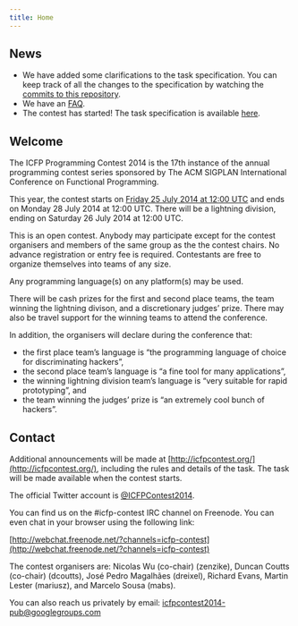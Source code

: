 ```yaml
---
title: Home
---
```


News
----

* We have added some clarifications to the task specification. You can keep
track of all the changes to the specification by watching the
[commits to this repository](https://github.com/icfpcontest2014/icfpcontest2014.github.io/commits/master).
* We have an [FAQ](faq.html).
* The contest has started! The task specification is available [here](specification.html).


Welcome
-------

The ICFP Programming Contest 2014 is the 17th instance of the annual
programming contest series sponsored by The ACM SIGPLAN International
Conference on Functional Programming.

This year, the contest starts on [Friday 25 July 2014 at 12:00 UTC](http://www.timeanddate.com/countdown/generic?p0=1440&iso=20140725T12&msg=ICFP%20Programming%20Contest%202014) and
ends on Monday 28 July 2014 at 12:00 UTC. There will be a lightning
division, ending on Saturday 26 July 2014 at 12:00 UTC.

This is an open contest. Anybody may participate except for the contest
organisers and members of the same group as the the contest chairs. No advance
registration or entry fee is required. Contestants are free to organize
themselves into teams of any size.

Any programming language(s) on any platform(s) may be used.

There will be cash prizes for the first and second place teams, the team
winning the lightning divison, and a discretionary judges’ prize. There may
also be travel support for the winning teams to attend the conference.

In addition, the organisers will declare during the conference that:

* the first place team’s language is “the programming language of choice for
  discriminating hackers”,
* the second place team’s language is “a fine tool for many applications”,
* the winning lightning division team’s language is “very suitable for rapid
  prototyping”, and
* the team winning the judges’ prize is “an extremely cool bunch of hackers”.


Contact
-------

Additional announcements will be made at [http://icfpcontest.org/](http://icfpcontest.org/), including
the rules and details of the task. The task will be made available
when the contest starts.

The official Twitter account is [\@ICFPContest2014](https://twitter.com/ICFPContest2014).

You can find us on the #icfp-contest IRC channel on Freenode. You can even chat
in your browser using the following link:

[http://webchat.freenode.net/?channels=icfp-contest](http://webchat.freenode.net/?channels=icfp-contest)

The contest organisers are: Nicolas Wu (co-chair) (zenzike), Duncan Coutts
(co-chair) (dcoutts), José Pedro Magalhães (dreixel), Richard Evans,
Martin Lester (mariusz), and Marcelo Sousa (mabs).

You can also reach us privately by email: [icfpcontest2014-pub@googlegroups.com](mailto:icfpcontest2014-pub@googlegroups.com)
